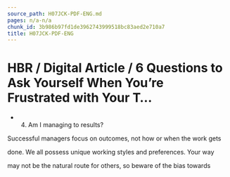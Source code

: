 ```yaml
---
source_path: H07JCK-PDF-ENG.md
pages: n/a-n/a
chunk_id: 3b986b97fd1de3962743999518bc83aed2e710a7
title: H07JCK-PDF-ENG
---
```

# HBR / Digital Article / 6 Questions to Ask Yourself When You’re Frustrated with Your T…

- 4. Am I managing to results?

Successful managers focus on outcomes, not how or when the work gets

done. We all possess unique working styles and preferences. Your way

may not be the natural route for others, so beware of the bias towards
